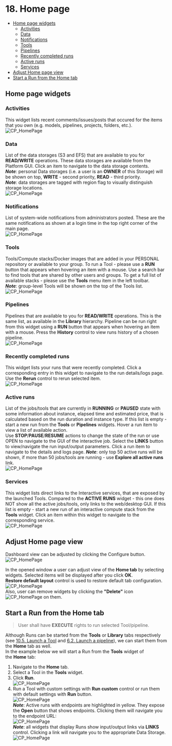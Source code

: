 # 18. Home page

- [Home page widgets](#home-page-widgets)
    - [Activities](#activities)
    - [Data](#data)
    - [Notifications](#notifications)
    - [Tools](#tools)
    - [Pipelines](#pipelines)
    - [Recently completed runs](#recently-completed-runs)
    - [Active runs](#active-runs)
    - [Services](#services)
- [Adjust Home page view](#adjust-home-page-view)
- [Start a Run from the Home tab](#start-a-run-from-the-home-tab)

## Home page widgets

### Activities

This widget lists recent comments/issues/posts that occured for the items that you own (e.g. models, pipelines, projects, folders, etc.).  
![CP_HomePage](attachments/HomePage_01.png)

### Data

List of the data storages (S3 and EFS) that are available to you for **READ/WRITE** operations. These data storages are available from the Platform GUI. Click an item to navigate to the data storage contents.  
**_Note_**: personal Data storages (i.e. a user is an **OWNER** of this Storage) will be shown on top, **WRITE** - second priority, **READ** - third priority.  
**_Note_**: data storages are tagged with region flag to visually distinguish storage locations.  
![CP_HomePage](attachments/HomePage_02.png)

### Notifications

List of system-wide notifications from administrators posted. These are the same notifications as shown at a login time in the top right corner of the main page.  
![CP_HomePage](attachments/HomePage_03.png)

### Tools

Tools/Compute stacks/Docker images that are added in your PERSONAL repository or available to your group. To run a Tool - please use a **RUN** button that appears when hovering an item with a mouse. Use a search bar to find tools that are shared by other users and groups. To get a full list of available stacks - please use the **Tools** menu item in the left toolbar.  
**_Note_**: group-level Tools will be shown on the top of the Tools list.  
![CP_HomePage](attachments/HomePage_04.png)

### Pipelines

Pipelines that are available to you for **READ/WRITE** operations. This is the same list, as available in the **Library** hierarchy. Pipeline can be run right from this widget using a **RUN** button that appears when hovering an item with a mouse. Press the **History** control to view runs history of a chosen pipeline.  
![CP_HomePage](attachments/HomePage_05.png)

### Recently completed runs

This widget lists your runs that were recently completed. Click a corresponding entry in this widget to navigate to the run details/logs page. Use the **Rerun** control to rerun selected item.  
![CP_HomePage](attachments/HomePage_06.png)

### Active runs

List of the jobs/tools that are currently in **RUNNING** or **PAUSED** state with some information about instance, elapsed time and estimated price, that is calculated based on the run duration and instance type. If this list is empty - start a new run from the **Tools** or **Pipelines** widgets. Hover a run item to view a list of available action.  
Use **STOP**/**PAUSE**/**RESUME** actions to change the state of the run or use OPEN to navigate to the GUI of the interactive job. Select the **LINKS** button to view/navigate the run input/output parameters. Click a run item to navigate to the details and logs page. **_Note_**: only top 50 active runs will be shown, if more than 50 jobs/tools are running - use **Explore all active runs** link.  
![CP_HomePage](attachments/HomePage_07.png)

### Services

This widget lists direct links to the Interactive services, that are exposed by the launched Tools. Compared to the **ACTIVE RUNS** widget - this one does NOT show all the active jobs/tools, only links to the web/desktop GUI. If this list is empty - start a new run of an interactive compute stack from the **Tools** widget. Click an item within this widget to navigate to the corresponding service.  
![CP_HomePage](attachments/HomePage_08.png)

## Adjust Home page view

Dashboard view can be adjusted by clicking the Configure button.  
![CP_HomePage](attachments/HomePage_09.png)

In the opened window a user can adjust view of the **Home tab** by selecting widgets. Selected items will be displayed after you click **OK**.  
**Restore default layout** control is used to restore default tab configuration.  
![CP_HomePage](attachments/HomePage_10.png)  
Also, user can remove widgets by clicking the **"Delete"** icon ![CP_HomePage](attachments/HomePage_11.png) on them.

## Start a Run from the Home tab

> User shall have **EXECUTE** rights to run selected Tool/pipeline.

Although Runs can be started from the **Tools** or **Library** tabs respectively (see [10.5. Launch a Tool](../10_Manage_Tools/10.5._Launch_a_Tool.md) and [6.2. Launch a pipeline](../06_Manage_Pipeline/6.2._Launch_a_pipeline.md)), we can start them from the **Home** tab as well.  
In the example below we will start a Run from the **Tools** widget of the **Home** tab:

1. Navigate to the **Home** tab.
2. Select a Tool in the **Tools** widget.
3. Click **Run**.  
    ![CP_HomePage](attachments/HomePage_12.png)
4. Run a Tool with custom settings with **Run custom** control or run them with default settings with **Run** button.  
    ![CP_HomePage](attachments/HomePage_13.png)  
    **_Note_**: Active runs with endpoints are highlighted in yellow. They expose the **Open** button that shows endpoints. Clicking them will navigate you to the endpoint URL:  
    ![CP_HomePage](attachments/HomePage_14.png)  
    **_Note_**: all widgets that display Runs show input/output links via **LINKS** control. Clicking a link will navigate you to the appropriate Data Storage.  
    ![CP_HomePage](attachments/HomePage_15.png)